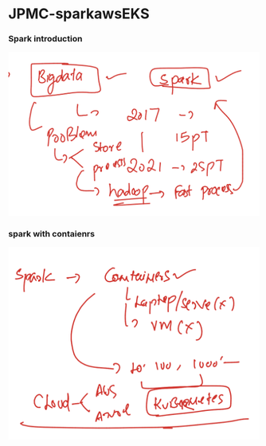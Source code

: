 # JPMC-sparkawsEKS

### Spark introduction  

<img src="spark1.png">

### spark with contaienrs 

<img src="spark2.png">
